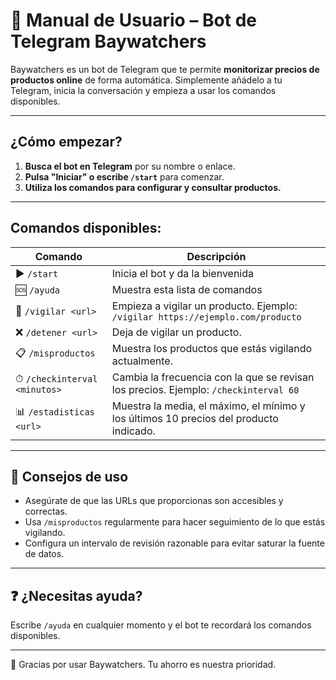# 📖 Manual de Usuario – Bot de Telegram Baywatchers

Baywatchers es un bot de Telegram que te permite **monitorizar precios de productos online** de forma automática. Simplemente añádelo a tu Telegram, inicia la conversación y empieza a usar los comandos disponibles.

---

##  ¿Cómo empezar?

1. **Busca el bot en Telegram** por su nombre o enlace.
2. **Pulsa "Iniciar" o escribe `/start`** para comenzar.
3. **Utiliza los comandos para configurar y consultar productos.**

---

##  Comandos disponibles:

| Comando | Descripción |
|--------|-------------|
| ▶️ `/start` | Inicia el bot y da la bienvenida |
| 🆘 `/ayuda` | Muestra esta lista de comandos |
| 👟 `/vigilar <url>` | Empieza a vigilar un producto. Ejemplo: `/vigilar https://ejemplo.com/producto` |
| ❌ `/detener <url>` | Deja de vigilar un producto. |
| 📋 `/misproductos` | Muestra los productos que estás vigilando actualmente. |
| ⏱ `/checkinterval <minutos>` | Cambia la frecuencia con la que se revisan los precios. Ejemplo: `/checkinterval 60` |
| 📊 `/estadisticas <url>` | Muestra la media, el máximo, el mínimo y los últimos 10 precios del producto indicado. |

---

## 📝 Consejos de uso

- Asegúrate de que las URLs que proporcionas son accesibles y correctas.
- Usa `/misproductos` regularmente para hacer seguimiento de lo que estás vigilando.
- Configura un intervalo de revisión razonable para evitar saturar la fuente de datos.

---

## ❓ ¿Necesitas ayuda?

Escribe `/ayuda` en cualquier momento y el bot te recordará los comandos disponibles.

---

👥 Gracias por usar Baywatchers. Tu ahorro es nuestra prioridad.
